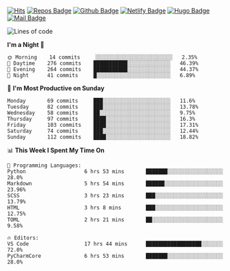

[![Hits](https://hits.seeyoufarm.com/api/count/incr/badge.svg?url=https%3A%2F%2Fgithub.com/sangm1n)](https://hits.seeyoufarm.com) 
[![Repos Badge](https://badges.pufler.dev/repos/sangm1n)](https://badges.pufler.dev)
[![Github Badge](http://img.shields.io/badge/-github-black?style=flat-square&logo=github&logoColor=white&link=https:https://github.com/sangm1n/)](https://github.com/sangm1n/)
[![Netlify Badge](https://img.shields.io/badge/-TIL-00C7B7?style=flat-square&logo=Netlify&logoColor=white&link=https://sangminlog.netlify.com)](https://sangminlog.netlify.com)
[![Hugo Badge](https://img.shields.io/badge/-techblog-FF4088?style=flat-square&logo=Hugo&logoColor=white&link=https://sangm1n.github.io)](https://sangm1n.github.io)
[![Mail Badge](http://img.shields.io/badge/-mail-D14836?style=flat-square&logo=Gmail&logoColor=white&link=mailto:dltkd96als@naver.com)](mailto:dltkd96als@naver.com/)

<!--START_SECTION:waka-->
![Lines of code](https://img.shields.io/badge/From%20Hello%20World%20I%27ve%20Written-2.3%20million%20lines%20of%20code-blue)

**I'm a Night 🦉** 

```text
🌞 Morning    14 commits     ░░░░░░░░░░░░░░░░░░░░░░░░░   2.35% 
🌆 Daytime    276 commits    ███████████░░░░░░░░░░░░░░   46.39% 
🌃 Evening    264 commits    ███████████░░░░░░░░░░░░░░   44.37% 
🌙 Night      41 commits     █░░░░░░░░░░░░░░░░░░░░░░░░   6.89%

```
📅 **I'm Most Productive on Sunday** 

```text
Monday       69 commits     ███░░░░░░░░░░░░░░░░░░░░░░   11.6% 
Tuesday      82 commits     ███░░░░░░░░░░░░░░░░░░░░░░   13.78% 
Wednesday    58 commits     ██░░░░░░░░░░░░░░░░░░░░░░░   9.75% 
Thursday     97 commits     ████░░░░░░░░░░░░░░░░░░░░░   16.3% 
Friday       103 commits    ████░░░░░░░░░░░░░░░░░░░░░   17.31% 
Saturday     74 commits     ███░░░░░░░░░░░░░░░░░░░░░░   12.44% 
Sunday       112 commits    ████░░░░░░░░░░░░░░░░░░░░░   18.82%

```


📊 **This Week I Spent My Time On** 

```text
💬 Programming Languages: 
Python                   6 hrs 53 mins       ███████░░░░░░░░░░░░░░░░░░   28.0% 
Markdown                 5 hrs 54 mins       ██████░░░░░░░░░░░░░░░░░░░   23.96% 
SCSS                     3 hrs 23 mins       ███░░░░░░░░░░░░░░░░░░░░░░   13.79% 
HTML                     3 hrs 8 mins        ███░░░░░░░░░░░░░░░░░░░░░░   12.75% 
TOML                     2 hrs 21 mins       ██░░░░░░░░░░░░░░░░░░░░░░░   9.58%

🔥 Editors: 
VS Code                  17 hrs 44 mins      ██████████████████░░░░░░░   72.0% 
PyCharmCore              6 hrs 53 mins       ███████░░░░░░░░░░░░░░░░░░   28.0%

```


<!--END_SECTION:waka-->


<!--
**sangm1n/sangm1n** is a ✨ _special_ ✨ repository because its `README.md` (this file) appears on your GitHub profile.

Here are some ideas to get you started:

- 🔭 I’m currently working on ...
- 🌱 I’m currently learning ...
- 👯 I’m looking to collaborate on ...
- 🤔 I’m looking for help with ...
- 💬 Ask me about ...
- 📫 How to reach me: ...
- 😄 Pronouns: ...
- ⚡ Fun fact: ...

https://shields.io/
-->


